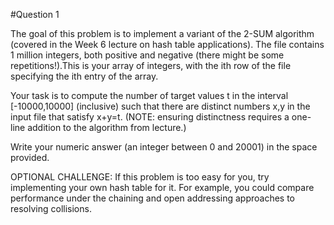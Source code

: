 #Question 1

The goal of this problem is to implement a variant of the 2-SUM algorithm (covered in the Week 6 lecture on hash table applications).
The file contains 1 million integers, both positive and negative (there might be some repetitions!).This is your array of integers, with the ith row of the file specifying the ith entry of the array.

Your task is to compute the number of target values t in the interval [-10000,10000] (inclusive) such that there are distinct numbers x,y in the input file that satisfy x+y=t. (NOTE: ensuring distinctness requires a one-line addition to the algorithm from lecture.)

Write your numeric answer (an integer between 0 and 20001) in the space provided.


OPTIONAL CHALLENGE: If this problem is too easy for you, try implementing your own hash table for it. For example, you could compare performance under the chaining and open addressing approaches to resolving collisions.